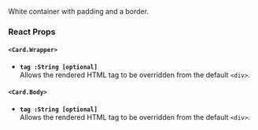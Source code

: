 White container with padding and a border.

### React Props

#### `<Card.Wrapper>`
* **`tag :String [optional]`**  
Allows the rendered HTML tag to be overridden from the default `<div>`.

#### `<Card.Body>`
* **`tag :String [optional]`**  
Allows the rendered HTML tag to be overridden from the default `<div>`.